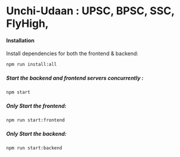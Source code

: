 # Unchi-Udaan : UPSC, BPSC, SSC, FlyHigh, 

#### Installation

Install dependencies for both the frontend & backend:

```bash
npm run install:all
```

##### Start the backend and frontend servers concurrently :

```bash
npm start
```

##### Only Start the frontend:

```bash
npm run start:frontend
```

##### Only Start the backend:

```bash
npm run start:backend
```
